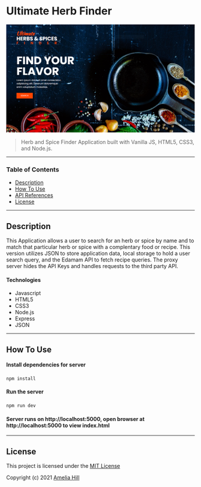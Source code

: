 # Ultimate Herb Finder

![Project Image](spices.png)

> Herb and Spice Finder Application built with Vanilla JS, HTML5, CSS3, and Node.js.

---

### Table of Contents

- [Description](#description)
- [How To Use](#how-to-use)
- [API References](#references)
- [License](#license)

---

## Description

This Application allows a user to search for an herb or spice by name and to match that particular herb or spice with a complentary food or recipe. This version utilizes JSON to store application data, local storage to hold a user search query, and the Edamam API to fetch recipe queries. The proxy server hides the API Keys and handles requests to the third party API.

#### Technologies

- Javascript
- HTML5
- CSS3
- Node.js
- Express
- JSON

---

## How To Use

#### Install dependencies for server

`npm install`

#### Run the server

`npm run dev`

#### Server runs on http://localhost:5000, open browser at http://localhost:5000 to view index.html

---

## License

This project is licensed under the [MIT License](#LICENSE.txt)

Copyright (c) 2021 [Amelia Hill](#https://ameliahill.com)
